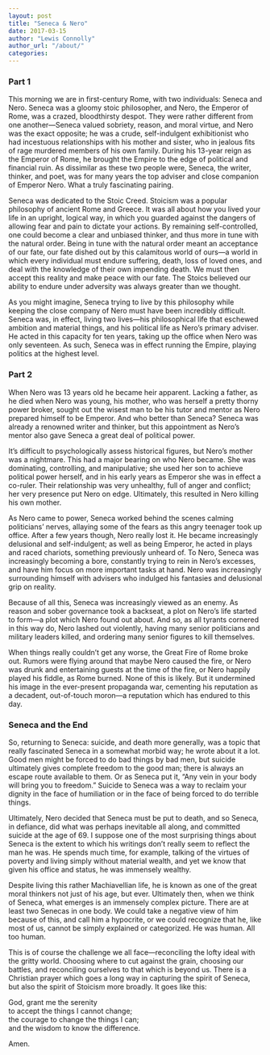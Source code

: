 ```yaml
---
layout: post
title: "Seneca & Nero"
date: 2017-03-15
author: "Lewis Connolly"
author_url: "/about/"
categories:
---
```


### Part 1

This morning we are in first-century Rome, with two individuals: Seneca and Nero. Seneca was a gloomy stoic philosopher, and Nero, the Emperor of Rome, was a crazed, bloodthirsty despot. They were rather different from one another—Seneca valued sobriety, reason, and moral virtue, and Nero was the exact opposite; he was a crude, self-indulgent exhibitionist who had incestuous relationships with his mother and sister, who in jealous fits of rage murdered members of his own family. During his 13-year reign as the Emperor of Rome, he brought the Empire to the edge of political and financial ruin. As dissimilar as these two people were, Seneca, the writer, thinker, and poet, was for many years the top adviser and close companion of Emperor Nero. What a truly fascinating pairing.

Seneca was dedicated to the Stoic Creed. Stoicism was a popular philosophy of ancient Rome and Greece. It was all about how you lived your life in an upright, logical way, in which you guarded against the dangers of allowing fear and pain to dictate your actions. By remaining self-controlled, one could become a clear and unbiased thinker, and thus more in tune with the natural order. Being in tune with the natural order meant an acceptance of our fate, our fate dished out by this calamitous world of ours—a world in which every individual must endure suffering, death, loss of loved ones, and deal with the knowledge of their own impending death. We must then accept this reality and make peace with our fate. The Stoics believed our ability to endure under adversity was always greater than we thought. 

As you might imagine, Seneca trying to live by this philosophy while keeping the close company of Nero must have been incredibly difficult. Seneca was, in effect, living two lives—his philosophical life that eschewed ambition and material things, and his political life as Nero’s primary adviser. He acted in this capacity for ten years, taking up the office when Nero was only seventeen. As such, Seneca was in effect running the Empire, playing politics at the highest level.

### Part 2

When Nero was 13 years old he became heir apparent. Lacking a father, as he died when Nero was young, his mother, who was herself a pretty thorny power broker, sought out the wisest man to be his tutor and mentor as Nero prepared himself to be Emperor. And who better than Seneca? Seneca was already a renowned writer and thinker, but this appointment as Nero’s mentor also gave Seneca a great deal of political power. 

It’s difficult to psychologically assess historical figures, but Nero’s mother was a nightmare. This had a major bearing on who Nero became. She was dominating, controlling, and manipulative; she used her son to achieve political power herself, and in his early years as Emperor she was in effect a co-ruler. Their relationship was very unhealthy, full of anger and conflict; her very presence put Nero on edge. Ultimately, this resulted in Nero killing his own mother. 

As Nero came to power, Seneca worked behind the scenes calming politicians’ nerves, allaying some of the fears as this angry teenager took up office. After a few years though, Nero really lost it. He became increasingly delusional and self-indulgent; as well as being Emperor, he acted in plays and raced chariots, something previously unheard of. To Nero, Seneca was increasingly becoming a bore, constantly trying to rein in Nero’s excesses, and have him focus on more important tasks at hand. Nero was increasingly surrounding himself with advisers who indulged his fantasies and delusional grip on reality. 

Because of all this, Seneca was increasingly viewed as an enemy. As reason and sober governance took a backseat, a plot on Nero’s life started to form—a plot which Nero found out about. And so, as all tyrants cornered in this way do, Nero lashed out violently, having many senior politicians and military leaders killed, and ordering many senior figures to kill themselves. 

When things really couldn’t get any worse, the Great Fire of Rome broke out. Rumors were flying around that maybe Nero caused the fire, or Nero was drunk and entertaining guests at the time of the fire, or Nero happily played his fiddle, as Rome burned. None of this is likely. But it undermined his image in the ever-present propaganda war, cementing his reputation as a decadent, out-of-touch moron—a reputation which has endured to this day.

### Seneca and the End

So, returning to Seneca: suicide, and death more generally, was a topic that really fascinated Seneca in a somewhat morbid way; he wrote about it a lot. Good men might be forced to do bad things by bad men, but suicide ultimately gives complete freedom to the good man; there is always an escape route available to them. Or as Seneca put it, “Any vein in your body will bring you to freedom.” Suicide to Seneca was a way to reclaim your dignity in the face of humiliation or in the face of being forced to do terrible things.

Ultimately, Nero decided that Seneca must be put to death, and so Seneca, in defiance, did what was perhaps inevitable all along, and committed suicide at the age of 69. I suppose one of the most surprising things about Seneca is the extent to which his writings don’t really seem to reflect the man he was. He spends much time, for example, talking of the virtues of poverty and living simply without material wealth, and yet we know that given his office and status, he was immensely wealthy. 

Despite living this rather Machiavellian life, he is known as one of the great moral thinkers not just of his age, but ever. Ultimately then, when we think of Seneca, what emerges is an immensely complex picture. There are at least two Senecas in one body. We could take a negative view of him because of this, and call him a hypocrite, or we could recognize that he, like most of us, cannot be simply explained or categorized. He was human. All too human. 

This is of course the challenge we all face—reconciling the lofty ideal with the gritty world. Choosing where to cut against the grain, choosing our battles, and reconciling ourselves to that which is beyond us. There is a Christian prayer which goes a long way in capturing the spirit of Seneca, but also the spirit of Stoicism more broadly. It goes like this:

God, grant me the serenity  
to accept the things I cannot change;  
the courage to change the things I can;  
and the wisdom to know the difference.

Amen.